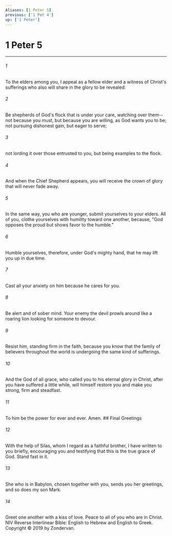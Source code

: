 ```yaml
---
Aliases: [1 Peter 5]
previous: ['1 Pet 4']
up: ['1 Peter']
---
```

# 1 Peter 5

***


###### 1 
To the elders among you, I appeal as a fellow elder and a witness of Christ's sufferings who also will share in the glory to be revealed: 

###### 2 
Be shepherds of God's flock that is under your care, watching over them--not because you must, but because you are willing, as God wants you to be; not pursuing dishonest gain, but eager to serve; 

###### 3 
not lording it over those entrusted to you, but being examples to the flock. 

###### 4 
And when the Chief Shepherd appears, you will receive the crown of glory that will never fade away. 

###### 5 
In the same way, you who are younger, submit yourselves to your elders. All of you, clothe yourselves with humility toward one another, because, "God opposes the proud but shows favor to the humble." 

###### 6 
Humble yourselves, therefore, under God's mighty hand, that he may lift you up in due time. 

###### 7 
Cast all your anxiety on him because he cares for you. 

###### 8 
Be alert and of sober mind. Your enemy the devil prowls around like a roaring lion looking for someone to devour. 

###### 9 
Resist him, standing firm in the faith, because you know that the family of believers throughout the world is undergoing the same kind of sufferings. 

###### 10 
And the God of all grace, who called you to his eternal glory in Christ, after you have suffered a little while, will himself restore you and make you strong, firm and steadfast. 

###### 11 
To him be the power for ever and ever. Amen. ## Final Greetings 

###### 12 
With the help of Silas, whom I regard as a faithful brother, I have written to you briefly, encouraging you and testifying that this is the true grace of God. Stand fast in it. 

###### 13 
She who is in Babylon, chosen together with you, sends you her greetings, and so does my son Mark. 

###### 14 
Greet one another with a kiss of love. Peace to all of you who are in Christ. NIV Reverse Interlinear Bible: English to Hebrew and English to Greek. Copyright © 2019 by Zondervan.
